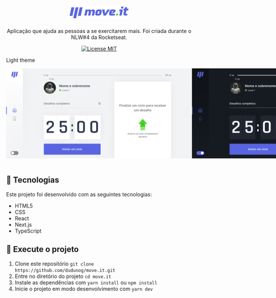 <h1 align="center">
  <br>
  <img alt="Move.it" src="public/logo-full.svg" width="160px">
  <br>
</h1>

<p align="center">Aplicação que ajuda as pessoas a se exercitarem mais. Foi criada durante o NLW#4 da Rocketseat.</p>

<p align="center">
  <a href="https://opensource.org/licenses/MIT">
    <img src="https://img.shields.io/badge/License-MIT-blue.svg" alt="License MIT">
  </a>
</p>

Light theme

<div align="center" style="display: flex;flex-wrap: nowrap;">
    <img alt="Move.it" title="Move.it" src="public/light-homepage-moveit.png" />
    <img alt="Move.it" title="Move.it" src="public/dark-homepage-moveit.png" />
</div>

<br>

## :hammer: Tecnologias

Este projeto foi desenvolvido com as seguintes tecnologias:

- HTML5
- CSS
- React
- Next.js
- TypeScript

## 🚀 Execute o projeto

1. Clone este repositório `git clone https://github.com/dudunog/move.it.git`
2. Entre no diretório do projeto `cd move.it`
3. Instale as dependências com `yarn install` ou `npm install`
4. Inicie o projeto em modo desenvolvimento com `yarn dev`
